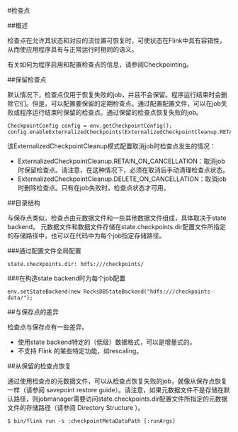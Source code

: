#检查点

##概述

检查点在允许其状态和对应的流位置可恢复时，可使状态在Flink中具有容错性，从而使应用程序具有与正常运行时相同的语义。

有关如何为程序启用和配置检查点的信息，请参阅Checkpointing。

##保留检查点

默认情况下，检查点仅用于恢复失败的job，并且不会保留。程序运行结束时会删除它们。但是，可以配置要保留的定期检查点。通过配置配置文件，可以在job失败或程序运行结束时保留的检查点。通过保留的检查点恢复失败的job。

```
CheckpointConfig config = env.getCheckpointConfig();
config.enableExternalizedCheckpoints(ExternalizedCheckpointCleanup.RETAIN_ON_CANCELLATION);
```
该ExternalizedCheckpointCleanup模式配置取消job时检查点发生的情况：
* ExternalizedCheckpointCleanup.RETAIN_ON_CANCELLATION：取消job时保留检查点。请注意，在这种情况下，必须在取消后手动清理检查点状态。
* ExternalizedCheckpointCleanup.DELETE_ON_CANCELLATION：取消job时删除检查点。只有在job失败时，检查点状态才可用。

##目录结构

与保存点类似，检查点由元数据文件和一些其他数据文件组成，具体取决于state backend。 元数据文件和数据文件存储在state.checkpoints.dir配置文件所指定的存储路径中，也可以在代码中为每个job指定存储路径。

###通过配置文件全局配置
```
state.checkpoints.dir: hdfs:///checkpoints/
```
###在构造state backend时为每个job配置
```
env.setStateBackend(new RocksDBStateBackend("hdfs:///checkpoints-data/");
```
##与保存点的差异

检查点与保存点有一些差异。
* 使用state backend特定的（低级）数据格式，可以是增量式的。
* 不支持 Flink 的某些特定功能，如rescaling。

##从保留的检查点恢复

通过使用检查点的元数据文件，可以从检查点恢复失败的job，就像从保存点恢复一样（请参阅 savepoint restore guide）。请注意，如果元数据文件不是存储在默认路径，则jobmanager需要访问state.checkpoints.dir配置文件所指定的元数据文件的存储路径（请参阅 Directory Structure ）。
```
$ bin/flink run -s :checkpointMetaDataPath [:runArgs]
```
